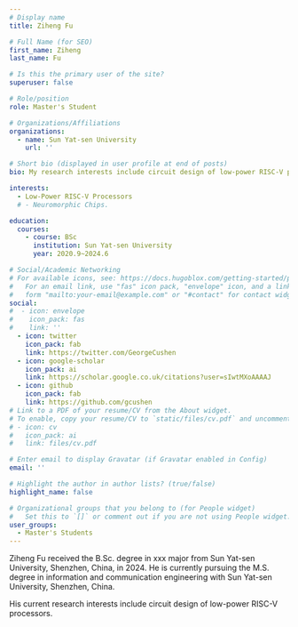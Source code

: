 ```yaml
---
# Display name
title: Ziheng Fu

# Full Name (for SEO)
first_name: Ziheng
last_name: Fu

# Is this the primary user of the site?
superuser: false

# Role/position
role: Master's Student

# Organizations/Affiliations
organizations:
  - name: Sun Yat-sen University
    url: ''

# Short bio (displayed in user profile at end of posts)
bio: My research interests include circuit design of low-power RISC-V processors.

interests:
  - Low-Power RISC-V Processors
  # - Neuromorphic Chips.

education:
  courses:
    - course: BSc
      institution: Sun Yat-sen University
      year: 2020.9~2024.6

# Social/Academic Networking
# For available icons, see: https://docs.hugoblox.com/getting-started/page-builder/#icons
#   For an email link, use "fas" icon pack, "envelope" icon, and a link in the
#   form "mailto:your-email@example.com" or "#contact" for contact widget.
social:
#  - icon: envelope
#    icon_pack: fas
#    link: ''
  - icon: twitter
    icon_pack: fab
    link: https://twitter.com/GeorgeCushen
  - icon: google-scholar
    icon_pack: ai
    link: https://scholar.google.co.uk/citations?user=sIwtMXoAAAAJ
  - icon: github
    icon_pack: fab
    link: https://github.com/gcushen
# Link to a PDF of your resume/CV from the About widget.
# To enable, copy your resume/CV to `static/files/cv.pdf` and uncomment the lines below.
# - icon: cv
#   icon_pack: ai
#   link: files/cv.pdf

# Enter email to display Gravatar (if Gravatar enabled in Config)
email: ''

# Highlight the author in author lists? (true/false)
highlight_name: false

# Organizational groups that you belong to (for People widget)
#   Set this to `[]` or comment out if you are not using People widget.
user_groups:
  - Master's Students
---
```


Ziheng Fu received the B.Sc. degree in xxx major from Sun Yat-sen University, Shenzhen, China, in 2024. He is currently pursuing the M.S. degree in information and communication engineering with Sun Yat-sen University, Shenzhen, China.

His current research interests include circuit design of low-power RISC-V processors.
